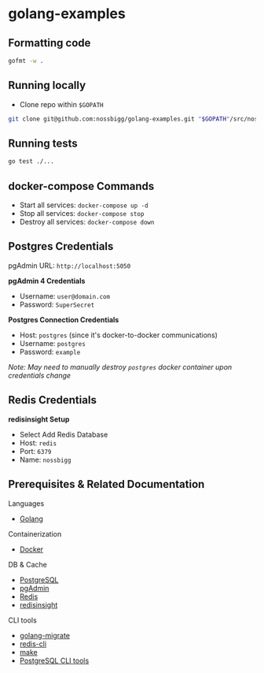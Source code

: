 # golang-examples

## Formatting code

```bash
gofmt -w .
```

## Running locally

- Clone repo within `$GOPATH`

```bash
git clone git@github.com:nossbigg/golang-examples.git "$GOPATH"/src/nossbigg.com/golangexamples
```

## Running tests

```bash
go test ./...
```

## docker-compose Commands

- Start all services: `docker-compose up -d`
- Stop all services: `docker-compose stop`
- Destroy all services: `docker-compose down`

## Postgres Credentials

pgAdmin URL: `http://localhost:5050`

**pgAdmin 4 Credentials**

- Username: `user@domain.com`
- Password: `SuperSecret`

**Postgres Connection Credentials**

- Host: `postgres` (since it's docker-to-docker communications)
- Username: `postgres`
- Password: `example`

_Note: May need to manually destroy `postgres` docker container upon credentials change_

## Redis Credentials

**redisinsight Setup**

- Select Add Redis Database
- Host: `redis`
- Port: `6379`
- Name: `nossbigg`

## Prerequisites & Related Documentation

Languages

- [Golang](https://golang.org/)

Containerization

- [Docker](https://www.docker.com/products/docker-desktop)

DB & Cache

- [PostgreSQL](https://www.postgresql.org/)
- [pgAdmin](https://www.pgadmin.org/)
- [Redis](https://redis.io/)
- [redisinsight](https://redislabs.com/redis-enterprise/redis-insight/)

CLI tools

- [golang-migrate](https://github.com/golang-migrate/migrate)
- [redis-cli](https://redis.io/topics/rediscli)
- [make](https://www.gnu.org/software/make/)
- [PostgreSQL CLI tools](https://formulae.brew.sh/formula/postgresql)

